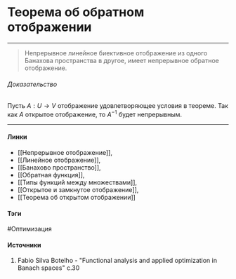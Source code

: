 # Теорема об обратном отображении
***
>Непрерывное линейное биективное отображение из одного Банахова пространства в другое, имеет непрерывное обратное отображение.
###### Доказательство
Пусть $A:U\to V$ отображение удовлетворяющее условия в теореме. Так как $A$ открытое отображение, то $A^{-1}$ будет непрерывным.

***
#### Линки
- [[Непрерывное отображение]],
- [[Линейное отображение]],
- [[Банахово пространство]],
- [[Обратная функция]],
- [[Типы функций между множествами]],
- [[Открытое и замкнутое отображение]],
- [[Теорема об открытом отображении]]
#### Тэги
 #Оптимизация 
#### Источники
1. Fabio Silva Botelho - "Functional analysis and applied optimization in Banach spaces" c.30